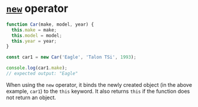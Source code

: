 # [`new`](https://developer.mozilla.org/en-US/docs/Web/JavaScript/Reference/Operators/new) operator

```javascript
function Car(make, model, year) {
  this.make = make;
  this.model = model;
  this.year = year;
}

const car1 = new Car('Eagle', 'Talon TSi', 1993);

console.log(car1.make);
// expected output: "Eagle"
```

When using the `new` operator, it binds the newly created object (in the above example, `car1`) to the `this` keyword. It also returns `this` if the function does not return an object.


